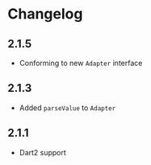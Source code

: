# Changelog

## 2.1.5

+ Conforming to new `Adapter` interface

## 2.1.3

+ Added `parseValue` to `Adapter`

## 2.1.1

+ Dart2 support
